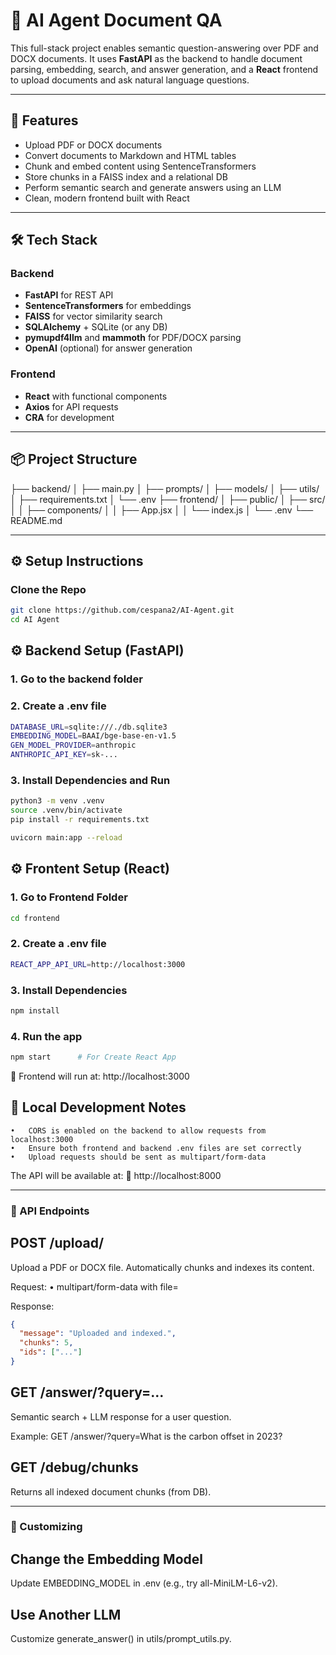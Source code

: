 # 🧠 AI Agent Document QA

This full-stack project enables semantic question-answering over PDF and DOCX documents. It uses **FastAPI** as the backend to handle document parsing, embedding, search, and answer generation, and a **React** frontend to upload documents and ask natural language questions.

---

## 🚀 Features

- Upload PDF or DOCX documents
- Convert documents to Markdown and HTML tables
- Chunk and embed content using SentenceTransformers
- Store chunks in a FAISS index and a relational DB
- Perform semantic search and generate answers using an LLM
- Clean, modern frontend built with React

---

## 🛠️ Tech Stack

### Backend

- **FastAPI** for REST API
- **SentenceTransformers** for embeddings
- **FAISS** for vector similarity search
- **SQLAlchemy** + SQLite (or any DB)
- **pymupdf4llm** and **mammoth** for PDF/DOCX parsing
- **OpenAI** (optional) for answer generation

### Frontend

- **React** with functional components
- **Axios** for API requests
- **CRA** for development

---

## 📦 Project Structure
├── backend/
│   ├── main.py
│   ├── prompts/
│   ├── models/
│   ├── utils/
│   ├── requirements.txt
│   └── .env
├── frontend/
│   ├── public/
│   ├── src/
│   │   ├── components/
│   │   ├── App.jsx
│   │   └── index.js
│   └── .env
└── README.md

---

## ⚙️ Setup Instructions

### Clone the Repo

```bash
git clone https://github.com/cespana2/AI-Agent.git
cd AI Agent
```

## ⚙️ Backend Setup (FastAPI)

### 1. Go to the backend folder

### 2. Create a .env file

```bash
DATABASE_URL=sqlite:///./db.sqlite3
EMBEDDING_MODEL=BAAI/bge-base-en-v1.5
GEN_MODEL_PROVIDER=anthropic
ANTHROPIC_API_KEY=sk-...
```

### 3. Install Dependencies and Run
```bash
python3 -m venv .venv
source .venv/bin/activate
pip install -r requirements.txt

uvicorn main:app --reload
```

## ⚙️ Frontent Setup (React)

### 1. Go to Frontend Folder

```bash
cd frontend
```

### 2. Create a .env file

```bash
REACT_APP_API_URL=http://localhost:3000
```

### 3. Install Dependencies

```bash
npm install
```

### 4. Run the app

```bash
npm start      # For Create React App
```

📍 Frontend will run at: http://localhost:3000

## 🔄 Local Development Notes
	•	CORS is enabled on the backend to allow requests from localhost:3000
	•	Ensure both frontend and backend .env files are set correctly
	•	Upload requests should be sent as multipart/form-data


The API will be available at:
📍 http://localhost:8000

---

### 🧪 API Endpoints

## POST /upload/

Upload a PDF or DOCX file. Automatically chunks and indexes its content.

Request:
	•	multipart/form-data with file=<yourfile>

Response:
```json
{
  "message": "Uploaded and indexed.",
  "chunks": 5,
  "ids": ["..."]
}
```

## GET /answer/?query=...

Semantic search + LLM response for a user question.

Example:
GET /answer/?query=What is the carbon offset in 2023?

## GET /debug/chunks

Returns all indexed document chunks (from DB).

---

### 🧠 Customizing

## Change the Embedding Model

Update EMBEDDING_MODEL in .env (e.g., try all-MiniLM-L6-v2).

## Use Another LLM

Customize generate_answer() in utils/prompt_utils.py.
